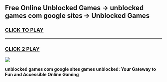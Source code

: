 
## Free Online Unblocked Games → unblocked games com google sites → Unblocked Games
<h3>
<a href="https://premium.freeplayer.one?title=unblocked_games_com_google_sites&ref=21F">CLICK TO PLAY</a></h3>
<hr>

<h3>
<a href="https://premium.freeplayer.one?title=unblocked_games_com_google_sites&ref=21F">CLICK 2 PLAY</a>
  
</h3>

<a href="https://premium.freeplayer.one?title=unblocked_games_com_google_sites&ref=21F/"><img src="https://clearcache.store/games.png"></a>


**unblocked games com google sites games unblocked: Your Gateway to Fun and Accessible Online Gaming**
